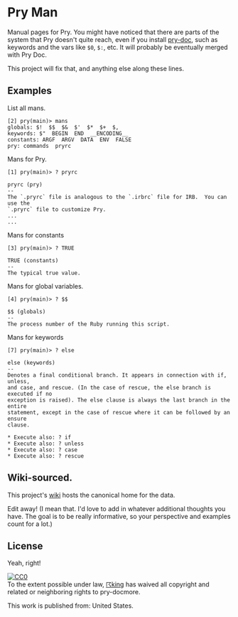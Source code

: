 # Pry Man

Manual pages for Pry. You might have noticed that there are parts of the system
that Pry doesn't quite reach, even if you install
[pry-doc](https://rubygems.org/gems/pry-doc), such as keywords and the vars like
`$0`, `$:`, etc. It will probably be eventually merged with Pry Doc.

This project will fix that, and anything else along these lines.

## Examples

List all mans.

```
[2] pry(main)> mans
globals: $!  $$  $&  $'  $*  $+  $,
keywords: $"  BEGIN  END  __ENCODING__
constants: ARGF  ARGV  DATA  ENV  FALSE
pry: commands  pryrc
```

Mans for Pry.

```
[1] pry(main)> ? pryrc

pryrc (pry)
--
The `.pryrc` file is analogous to the `.irbrc` file for IRB.  You can use the
`.pryrc` file to customize Pry.
...
...
```

Mans for constants

```
[3] pry(main)> ? TRUE

TRUE (constants)
--
The typical true value.
```

Mans for global variables.

```
[4] pry(main)> ? $$

$$ (globals)
--
The process number of the Ruby running this script.
```

Mans for keywords

```
[7] pry(main)> ? else

else (keywords)
--
Denotes a final conditional branch. It appears in connection with if, unless,
and case, and rescue. (In the case of rescue, the else branch is executed if no
exception is raised). The else clause is always the last branch in the entire
statement, except in the case of rescue where it can be followed by an ensure
clause.

* Execute also: ? if
* Execute also: ? unless
* Execute also: ? case
* Execute also: ? rescue
```

## Wiki-sourced.

This project's [wiki](https://github.com/kyrylo/pry-man/wiki) hosts
the canonical home for the data.

Edit away! (I mean that. I'd love to add in whatever additional thoughts you
have. The goal is to be really informative, so your perspective and examples
count for a lot.)

## License

Yeah, right!

<p xmlns:dct="http://purl.org/dc/terms/" xmlns:vcard="http://www.w3.org/2001/vcard-rdf/3.0#">
<a rel="license" href="http://creativecommons.org/publicdomain/zero/1.0/">
<img src="http://i.creativecommons.org/p/zero/1.0/80x15.png" style="border-style: none;" alt="CC0" />
</a>
<br />
To the extent possible under law, <a rel="dct:publisher" href="http://github.com/rking/pry-docmore"> <span property="dct:title">☈king</span></a> has waived all copyright and related or neighboring rights to <span property="dct:title">pry-docmore</span>.

This work is published from: <span property="vcard:Country" datatype="dct:ISO3166" content="US" about="http://github.com/rking/pry-docmore"> United States</span>.
</p>
